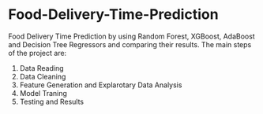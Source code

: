 # Food-Delivery-Time-Prediction
Food Delivery Time Prediction by using Random Forest, XGBoost, AdaBoost and Decision Tree Regressors and comparing their results. The main steps of the project are:

1. Data Reading
2. Data Cleaning
3. Feature Generation and Explarotary Data Analysis
4. Model Traning
5. Testing and Results
